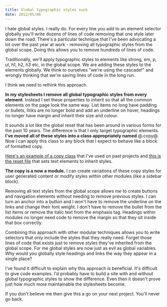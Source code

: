 ```yaml
--- 
title: Global typographic styles suck
date: 2012/05/06
---
```


I hate global styles. I really do. For every line you add to an element selector globally you'll write dozens of lines of code removing that one style later down the road. There's a particular technique that I've been advocating a lot over the past year at work - removing all typographic styles from the global scope. Doing this allows you to remove hundreds of lines of code. 

Traditionally, we'll apply typographic styles to elements like strong, em, p, ul, h1, h2, h3 etc, in the global scope. We are adding these styles to the elements globally. We think to ourselves "we're using the cascade!" and wrongly thinking that we're saving lines of code in the long run. 

I think we need to rethink this approach.

**In my stylesheets I remove all global typographic styles from every element**. Instead I set these properties to inherit so that all the common elements on the page look the same way. List items no long have padding or bullets, links are no longer bold and add an underline on hover, headings no longer have margin and inherit their size and colour. 

It sounds a lot like the global reset that has been around in various forms for the past 10 years. The difference is that I only target typographic elements. **I've moved all of these styles into a class appropriately named** @.copy@. Now I can apply this class to any block that I expect to behave like a block of formatted copy. 

[Here's an example of a copy class](https://github.com/anthonyshort/Compass-Template/blob/master/media/screen/styleguide/_copy.scss) that I've used on past projects and [this is the reset file](https://github.com/anthonyshort/stitch-css/blob/master/stylesheets/stitch/_reset.scss) that sets text elements to inherit styles.

**The copy is a now a module.** I can create variations of these copy styles for user generated content or modify styles within other modules (like a sidebar block).

Removing all text styles from the global scope allows me to create buttons and navigation elements without needing to remove previous styles. I can turn an anchor into a button and I won't have to remove the underline on the links and change their font weight. I don't have to remove the bullet from the list items or remove the italic text from the emphasis tag. Headings within modules no longer need code to remove the margin so that they sit inside that box correctly.

Combining this approach with other modular techniques allows you to write selectors that only include the styles that they really need. Forget those lines of code that exists just to remove styles they've inherited from the global scope. For me global styles are now just as evil as global variables. Why would you globally style headings and links the way they appear in a single place? 

I've found it difficult to explain why this approach is beneficial. It's difficult to give code examples. I'd probably have to build a site with and without global typographic styles to show the difference. Even then it doesn't prove just how much more maintainable the stylesheets become.

If you don't believe me then give this a go on your next project. You'll never go back.
